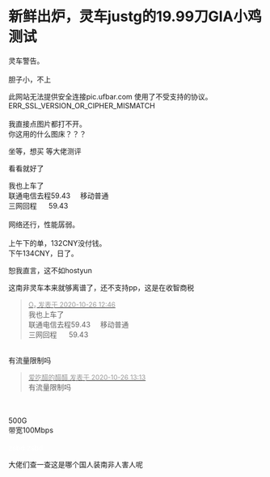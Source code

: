 # 新鲜出炉，灵车justg的19.99刀GIA小鸡测试


灵车警告。<br />
<br />
胆子小，不上<img src="static/image/smiley/default/lol.gif" smilieid="12" border="0" alt="" /><img id="aimg_hyV9S" onclick="zoom(this, this.src, 0, 0, 0)" class="zoom" src="https://cdn.jsdelivr.net/gh/hishis/forum-master/public/images/patch.gif" onmouseover="img_onmouseoverfunc(this)" onload="thumbImg(this)" border="0" alt="" />

此网站无法提供安全连接pic.ufbar.com 使用了不受支持的协议。<br />
ERR_SSL_VERSION_OR_CIPHER_MISMATCH<br />
<br />
我直接点图片都打不开。<br />
你这用的什么图床？？？<img id="aimg_imEdg" onclick="zoom(this, this.src, 0, 0, 0)" class="zoom" src="https://cdn.jsdelivr.net/gh/hishis/forum-master/public/images/patch.gif" onmouseover="img_onmouseoverfunc(this)" onload="thumbImg(this)" border="0" alt="" />

坐等，想买 等大佬测评

看看就好了

我也上车了<br />
联通电信去程59.43&nbsp; &nbsp;&nbsp;&nbsp;移动普通<br />
三网回程&nbsp; &nbsp;&nbsp; &nbsp;59.43<br />
<br />
网络还行，性能孱弱。<br />
<br />
上午下的单，132CNY没付钱。<br />
下午134CNY，日了。

恕我直言，这不如hostyun

这南非灵车本来就够离谱了，还不支持pp，这是在收智商税

<div class="quote"><blockquote><font size="2"><a href="https://www.hostloc.com/forum.php?mod=redirect&amp;goto=findpost&amp;pid=9353560&amp;ptid=758539" target="_blank"><font color="#999999">O₂ 发表于 2020-10-26 12:46</font></a></font><br />
我也上车了<br />
联通电信去程59.43&nbsp; &nbsp;&nbsp;&nbsp;移动普通<br />
三网回程&nbsp; &nbsp;&nbsp; &nbsp;59.43</blockquote></div><br />
有流量限制吗

<div class="quote"><blockquote><font size="2"><a href="https://www.hostloc.com/forum.php?mod=redirect&amp;goto=findpost&amp;pid=9353684&amp;ptid=758539" target="_blank"><font color="#999999">爱吃醋的醋醋 发表于 2020-10-26 13:13</font></a></font><br />
有流量限制吗</blockquote></div><br />
<br />
500G<br />
带宽100Mbps<br />
<br />
<font color="White">zsbd zsbd</font>

大佬们查一查这是哪个国人装南非人害人呢
